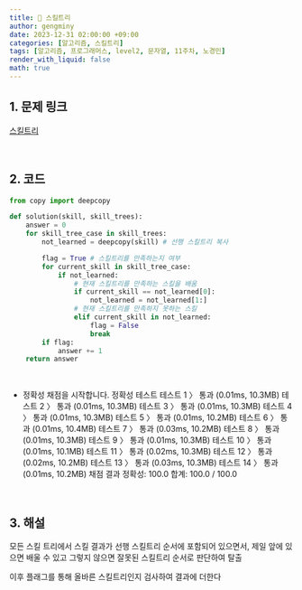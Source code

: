 ```yaml
---
title: 🦊 스킬트리
author: gengminy
date: 2023-12-31 02:00:00 +09:00
categories: [알고리즘, 스킬트리]
tags: [알고리즘, 프로그래머스, level2, 문자열, 11주차, 노경민]
render_with_liquid: false
math: true
---
```


## 1. 문제 링크

[스킬트리](https://school.programmers.co.kr/learn/courses/30/lessons/49993)

<br>

## 2. 코드

```python
from copy import deepcopy

def solution(skill, skill_trees):
    answer = 0
    for skill_tree_case in skill_trees:
        not_learned = deepcopy(skill) # 선행 스킬트리 복사

        flag = True # 스킬트리를 만족하는지 여부
        for current_skill in skill_tree_case:
            if not_learned:
                # 현재 스킬트리를 만족하는 스킬을 배움
                if current_skill == not_learned[0]:
                    not_learned = not_learned[1:]
                # 현재 스킬트리를 만족하지 못하는 스킬
                elif current_skill in not_learned:
                    flag = False
                    break
        if flag:
            answer += 1
    return answer
```

<br>

- 정확성
  채점을 시작합니다.
  정확성 테스트
  테스트 1 〉 통과 (0.01ms, 10.3MB)
  테스트 2 〉 통과 (0.01ms, 10.3MB)
  테스트 3 〉 통과 (0.01ms, 10.3MB)
  테스트 4 〉 통과 (0.01ms, 10.3MB)
  테스트 5 〉 통과 (0.01ms, 10.2MB)
  테스트 6 〉 통과 (0.01ms, 10.4MB)
  테스트 7 〉 통과 (0.03ms, 10.2MB)
  테스트 8 〉 통과 (0.01ms, 10.3MB)
  테스트 9 〉 통과 (0.01ms, 10.3MB)
  테스트 10 〉 통과 (0.01ms, 10.1MB)
  테스트 11 〉 통과 (0.02ms, 10.3MB)
  테스트 12 〉 통과 (0.02ms, 10.2MB)
  테스트 13 〉 통과 (0.03ms, 10.3MB)
  테스트 14 〉 통과 (0.01ms, 10.2MB)
  채점 결과
  정확성: 100.0
  합계: 100.0 / 100.0

<br>

## 3. 해설

모든 스킬 트리에서 스킬 결과가 선행 스킬트리 순서에 포함되어 있으면서,
제일 앞에 있으면 배울 수 있고 그렇지 않으면 잘못된 스킬트리 순서로 판단하여 탈출

이후 플래그를 통해 올바른 스킬트리인지 검사하여 결과에 더한다
